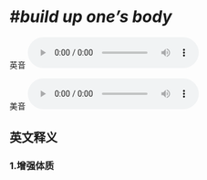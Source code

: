 # ***\#build up one’s body*** 
英音
<audio src="./media/build up one’s body1_AAC.aac" controls="controls"></audio>

美音
<audio src="./media/build up one’s body2_AAC.aac" controls="controls"></audio>



  

英文释义
---
### 1.**增强体质**  


